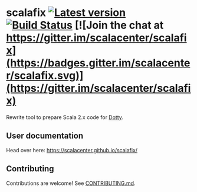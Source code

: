 scalafix
[![Latest version](https://index.scala-lang.org/scalacenter/scalafix/scalafix-core/latest.svg)](https://index.scala-lang.org/scalacenter/scalafix/scalafix-core)
[![Build Status](https://travis-ci.org/scalacenter/scalafix.svg?branch=master)](https://travis-ci.org/scalacenter/scalafix)
[![Join the chat at https://gitter.im/scalacenter/scalafix](https://badges.gitter.im/scalacenter/scalafix.svg)](https://gitter.im/scalacenter/scalafix)
========

Rewrite tool to prepare Scala 2.x code for [Dotty](http://dotty.epfl.ch).

## User documentation

Head over here: https://scalacenter.github.io/scalafix/

## Contributing

Contributions are welcome!
See [CONTRIBUTING.md](CONTRIBUTING.md).

